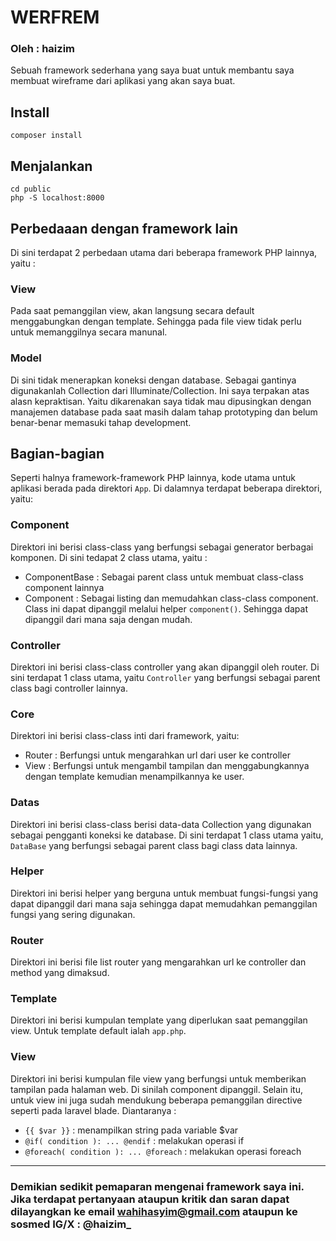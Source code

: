 # WERFREM
### Oleh : haizim
Sebuah framework sederhana yang saya buat untuk membantu saya membuat wireframe dari aplikasi yang akan saya buat.

## Install
```
composer install
```

## Menjalankan
```
cd public
php -S localhost:8000
```

## Perbedaaan dengan framework lain
Di sini terdapat 2 perbedaan utama dari beberapa framework PHP lainnya, yaitu :

### View
Pada saat pemanggilan view, akan langsung secara default menggabungkan dengan template. Sehingga pada file view tidak perlu untuk memanggilnya secara manunal.
### Model 
Di sini tidak menerapkan koneksi dengan database. Sebagai gantinya digunakanlah Collection dari Illuminate/Collection. Ini saya terpakan atas alasn kepraktisan. Yaitu dikarenakan saya tidak mau dipusingkan dengan manajemen database pada saat masih dalam tahap prototyping dan belum benar-benar memasuki tahap development.

## Bagian-bagian
Seperti halnya framework-framework PHP lainnya, kode utama untuk aplikasi berada pada direktori `App`. Di dalamnya terdapat beberapa direktori, yaitu:

### Component
Direktori ini berisi class-class yang berfungsi sebagai generator berbagai komponen. Di sini tedapat 2 class utama, yaitu :

- ComponentBase : Sebagai parent class untuk membuat class-class component lainnya
- Component : Sebagai listing dan memudahkan class-class component. Class ini dapat dipanggil melalui helper `component()`. Sehingga dapat dipanggil dari mana saja dengan mudah.

### Controller
Direktori ini berisi class-class controller yang akan dipanggil oleh router. Di sini terdapat 1 class utama, yaitu `Controller` yang berfungsi sebagai parent class bagi controller lainnya.

### Core
Direktori ini berisi class-class inti dari framework, yaitu:

- Router : Berfungsi untuk mengarahkan url dari user ke controller
- View : Berfungsi untuk mengambil tampilan dan menggabungkannya dengan template kemudian menampilkannya ke user.

### Datas
Direktori ini berisi class-class berisi data-data Collection yang digunakan sebagai pengganti koneksi ke database. Di sini terdapat 1 class utama yaitu, `DataBase` yang berfungsi sebagai parent class bagi class data lainnya.

### Helper
Direktori ini berisi helper yang berguna untuk membuat fungsi-fungsi yang dapat dipanggil dari mana saja sehingga dapat memudahkan pemanggilan fungsi yang sering digunakan.

### Router
Direktori ini berisi file list router yang mengarahkan url ke controller dan method yang dimaksud.

### Template
Direktori ini berisi kumpulan template yang diperlukan saat pemanggilan view. Untuk template default ialah `app.php`.

### View
Direktori ini berisi kumpulan file view yang berfungsi untuk memberikan tampilan pada halaman web. Di sinilah component dipanggil. Selain itu, untuk view ini juga sudah mendukung beberapa pemanggilan directive seperti pada laravel blade. Diantaranya : 

- `{{ $var }}` : menampilkan string pada variable $var
- `@if( condition ): ... @endif` : melakukan operasi if
- `@foreach( condition ): ... @foreach` : melakukan operasi foreach

---
### Demikian sedikit pemaparan mengenai framework saya ini. Jika terdapat pertanyaan ataupun kritik dan saran dapat dilayangkan ke email wahihasyim@gmail.com ataupun ke sosmed IG/X : @haizim_